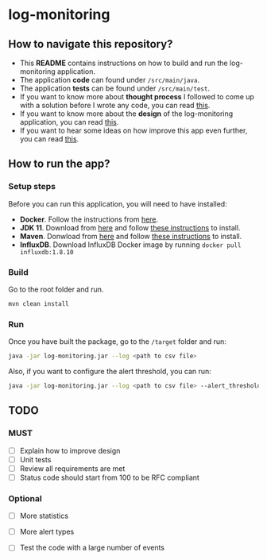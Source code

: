 # log-monitoring

## How to navigate this repository?
* This **README** contains instructions on how to build and run the log-monitoring application.
* The application **code** can found under `/src/main/java`.
* The application **tests** can be found under `/src/main/test`.
* If you want to know more about **thought process** I followed to come up with a solution before I wrote any code, you can read [this](/discovery/README.md).
* If you want to know more about the **design** of the log-monitoring application, you can read [this](/design/README.md).
* If you want to hear some ideas on how improve this app even further, you can read [this](/future/README.md).

## How to run the app?
### Setup steps
Before you can run this application, you will need to have installed:
* **Docker**. Follow the instructions from [here](https://docs.docker.com/get-docker/).
* **JDK 11**. Download from [here](https://docs.aws.amazon.com/corretto/latest/corretto-11-ug/downloads-list.html) and follow [these instructions](https://docs.aws.amazon.com/corretto/latest/corretto-11-ug/windows-7-install.html) to install.
* **Maven**. Donwload from [here](https://maven.apache.org/download.cgi) and follow [these instructions](https://maven.apache.org/install.html) to install.
* **InfluxDB**. Download InfluxDB Docker image by running `docker pull influxdb:1.8.10`

### Build
Go to the root folder and run.

```bash
mvn clean install
```

### Run
Once you have built the package, go to the `/target` folder and run:

```bash
java -jar log-monitoring.jar --log <path to csv file>
```

Also, if you want to configure the alert threshold, you can run:

```bash
java -jar log-monitoring.jar --log <path to csv file> --alert_threshold <new_threshold>
```

## TODO
### MUST
- [ ] Explain how to improve design
- [ ] Unit tests
- [ ] Review all requirements are met
- [ ] Status code should start from 100 to be RFC compliant

### Optional
- [ ] More statistics
- [ ] More alert types
- [ ] Test the code with a large number of events



